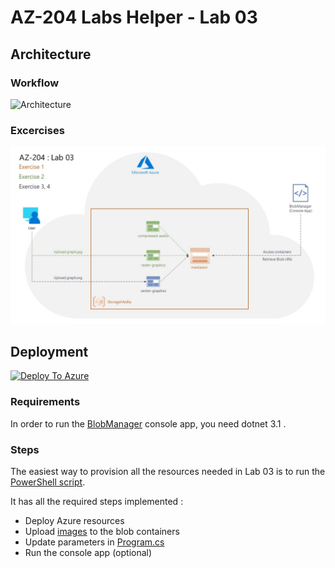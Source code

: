 # AZ-204 Labs Helper - Lab 03

## Architecture
### Workflow
![Architecture](/images/labs/gif/lab03.gif)

### Excercises
![Exercises](/images/labs/jpg/lab03.jpg)

## Deployment
[![Deploy To Azure](https://aka.ms/deploytoazurebutton)](https://portal.azure.com/#create/Microsoft.Template/uri/https%3A%2F%2Fraw.githubusercontent.com%2Ffimdim%2FAZ-204-Labs-Helper%2Fmaster%2Flabs%2Flab03%2Ftemplate-lab03.json)

### Requirements 
In order to run the [BlobManager](BlobManager) console app, you need dotnet 3.1 .

### Steps
The easiest way to provision all the resources needed in Lab 03 is to run the [PowerShell script](deployment-script-lab03.ps1).

It has all the required steps implemented :
* Deploy Azure resources
* Upload [images](images) to the blob containers
* Update parameters in [Program.cs](BlobManager/Program.cs)
* Run the console app (optional)
